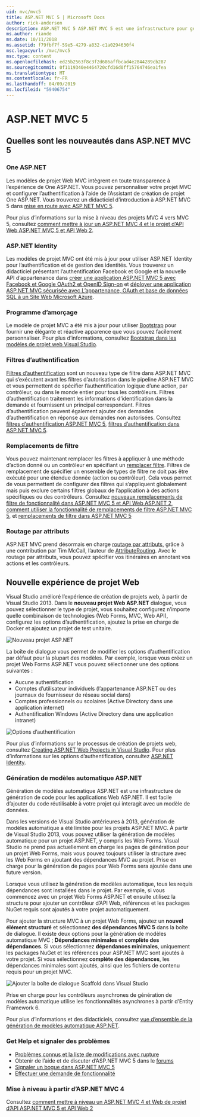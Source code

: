 ```yaml
---
uid: mvc/mvc5
title: ASP.NET MVC 5 | Microsoft Docs
author: rick-anderson
description: ASP.NET MVC 5 ASP.NET MVC 5 est une infrastructure pour générer des applications web évolutive et basée sur des normes à l’aide de modèles de conception bien établis et la puissance de AS....
ms.author: riande
ms.date: 10/11/2018
ms.assetid: f79fbf7f-59e5-4279-a832-c1a0294630f4
msc.legacyurl: /mvc/mvc5
msc.type: content
ms.openlocfilehash: ed25b2563f8c3f2d686affbcad4e2844289cb287
ms.sourcegitcommit: 0f1119340e4464720cfd16d0ff15764746ea1fea
ms.translationtype: MT
ms.contentlocale: fr-FR
ms.lasthandoff: 04/09/2019
ms.locfileid: "59406754"
---
```

# <a name="aspnet-mvc-5"></a>ASP.NET MVC 5

## <a name="whats-new-in-aspnet-mvc-5"></a>Quelles sont les nouveautés dans ASP.NET MVC 5

### <a name="one-aspnet"></a>One ASP.NET

Les modèles de projet Web MVC intègrent en toute transparence à l’expérience de One ASP.NET. Vous pouvez personnaliser votre projet MVC et configurer l’authentification à l’aide de l’Assistant de création de projet One ASP.NET. Vous trouverez un didacticiel d’introduction à ASP.NET MVC 5 dans [mise en route avec ASP.NET MVC 5](overview/getting-started/introduction/getting-started.md).

Pour plus d’informations sur la mise à niveau des projets MVC 4 vers MVC 5, consultez [comment mettre à jour un ASP.NET MVC 4 et le projet d’API Web ASP.NET MVC 5 et API Web 2](overview/releases/how-to-upgrade-an-aspnet-mvc-4-and-web-api-project-to-aspnet-mvc-5-and-web-api-2.md).

### <a name="aspnet-identity"></a>ASP.NET Identity

Les modèles de projet MVC ont été mis à jour pour utiliser ASP.NET Identity pour l’authentification et de gestion des identités. Vous trouverez un didacticiel présentant l’authentification Facebook et Google et la nouvelle API d’appartenance dans [créer une application ASP.NET MVC 5 avec Facebook et Google OAuth2 et OpenID Sign-on](overview/security/create-an-aspnet-mvc-5-app-with-facebook-and-google-oauth2-and-openid-sign-on.md) et [déployer une application ASP.NET MVC sécurisée avec L’appartenance, OAuth et base de données SQL à un Site Web Microsoft Azure](https://docs.microsoft.com/aspnet/core/security/authorization/secure-data).

### <a name="bootstrap"></a>Programme d’amorçage

Le modèle de projet MVC a été mis à jour pour utiliser [Bootstrap](http://getbootstrap.com/) pour fournir une élégante et réactive apparence que vous pouvez facilement personnaliser. Pour plus d’informations, consultez [Bootstrap dans les modèles de projet web Visual Studio](../visual-studio/overview/2013/creating-web-projects-in-visual-studio.md#bootstrap).

### <a name="authentication-filters"></a>Filtres d’authentification

[Filtres d’authentification](http://www.dotnetcurry.com/showarticle.aspx?ID=957) sont un nouveau type de filtre dans ASP.NET MVC qui s’exécutent avant les filtres d’autorisation dans le pipeline ASP.NET MVC et vous permettent de spécifier l’authentification logique d’une action, par contrôleur, ou dans le monde entier pour tous les contrôleurs. Filtres d’authentification traitement les informations d’identification dans la demande et fournissent un principal correspondant. Filtres d’authentification peuvent également ajouter des demandes d’authentification en réponse aux demandes non autorisées. Consultez [filtres d’authentification ASP.NET MVC 5](http://www.dotnetcurry.com/showarticle.aspx?ID=957), [filtres d’authentification dans ASP.NET MVC 5](http://theshravan.net/blog/authentication-filters-in-asp-net-mvc-5/).

### <a name="filter-overrides"></a>Remplacements de filtre

Vous pouvez maintenant remplacer les filtres à appliquer à une méthode d’action donné ou un contrôleur en spécifiant un [remplacer filtre](http://www.davidhayden.me/blog/filter-overrides-in-asp-net-mvc-5). Filtres de remplacement de spécifier un ensemble de types de filtre ne doit pas être exécuté pour une étendue donnée (action ou contrôleur). Cela vous permet de vous permettent de configurer des filtres qui s’appliquent globalement mais puis exclure certains filtres globaux de l’application à des actions spécifiques ou des contrôleurs. Consultez [nouveaux remplacements de filtre de fonctionnalité dans ASP.NET MVC 5 et API Web ASP.NET 2](https://weblogs.asp.net/imranbaloch/archive/2013/09/25/new-filter-overrides-in-asp-net-mvc-5-and-asp-net-web-api-2.aspx), [comment utiliser la fonctionnalité de remplacements de filtre ASP.NET MVC 5](http://hackwebwith.net/how-to-use-the-asp-net-mvc-5-filter-overrides-feature/), et [remplacements de filtre dans ASP.NET MVC 5](http://www.davidhayden.me/blog/filter-overrides-in-asp-net-mvc-5)

### <a name="attribute-routing"></a>Routage par attributs

ASP.NET MVC prend désormais en charge [routage par attributs](https://blogs.msdn.com/b/webdev/archive/2013/10/17/attribute-routing-in-asp-net-mvc-5.aspx), grâce à une contribution par Tim McCall, l’auteur de [AttributeRouting](https://github.com/mccalltd/AttributeRouting). Avec le routage par attributs, vous pouvez spécifier vos itinéraires en annotant vos actions et les contrôleurs.

## <a name="new-web-project-experience"></a>Nouvelle expérience de projet Web

Visual Studio amélioré l’expérience de création de projets web, à partir de Visual Studio 2013. Dans le **nouveau projet Web ASP.NET** dialogue, vous pouvez sélectionner le type de projet, vous souhaitez configurez n’importe quelle combinaison de technologies (Web Forms, MVC, Web API), configurez les options d’authentification, ajoutez la prise en charge de Docker et ajoutez un projet de test unitaire.

![Nouveau projet ASP.NET](mvc5/_static/new-aspnet-web-app-dialog.png)

La boîte de dialogue vous permet de modifier les options d’authentification par défaut pour la plupart des modèles. Par exemple, lorsque vous créez un projet Web Forms ASP.NET vous pouvez sélectionner une des options suivantes :

- Aucune authentification
- Comptes d’utilisateur individuels (l’appartenance ASP.NET ou des journaux de fournisseur de réseau social dans)
- Comptes professionnels ou scolaires (Active Directory dans une application internet)
- Authentification Windows (Active Directory dans une application intranet)

![Options d’authentification](mvc5/_static/change-authentication-dialog.png)

Pour plus d’informations sur le processus de création de projets web, consultez [Creating ASP.NET Web Projects in Visual Studio](../visual-studio/overview/2013/creating-web-projects-in-visual-studio.md). Pour plus d’informations sur les options d’authentification, consultez [ASP.NET Identity](../identity/overview/index.md).

<a id="scaffold"></a>
### <a name="aspnet-scaffolding"></a>Génération de modèles automatique ASP.NET

Génération de modèles automatique ASP.NET est une infrastructure de génération de code pour les applications Web ASP.NET. Il est facile d’ajouter du code réutilisable à votre projet qui interagit avec un modèle de données.

Dans les versions de Visual Studio antérieures à 2013, génération de modèles automatique a été limitée pour les projets ASP.NET MVC. À partir de Visual Studio 2013, vous pouvez utiliser la génération de modèles automatique pour un projet ASP.NET, y compris les Web Forms. Visual Studio ne prend pas actuellement en charge les pages de génération pour un projet Web Forms, mais vous pouvez toujours utiliser la structure avec les Web Forms en ajoutant des dépendances MVC au projet. Prise en charge pour la génération de pages pour Web Forms sera ajoutée dans une future version.

Lorsque vous utilisez la génération de modèles automatique, tous les requis dépendances sont installées dans le projet. Par exemple, si vous commencez avec un projet Web Forms ASP.NET et ensuite utilisez la structure pour ajouter un contrôleur d’API Web, références et les packages NuGet requis sont ajoutés à votre projet automatiquement.

Pour ajouter la structure MVC à un projet Web Forms, ajoutez un **nouvel élément structuré** et sélectionnez **des dépendances MVC 5** dans la boîte de dialogue. Il existe deux options pour la génération de modèles automatique MVC ; **Dépendances minimales** et **complète des dépendances**. Si vous sélectionnez **dépendances minimales**, uniquement les packages NuGet et les références pour ASP.NET MVC sont ajoutés à votre projet. Si vous sélectionnez **complète des dépendances**, les dépendances minimales sont ajoutés, ainsi que les fichiers de contenu requis pour un projet MVC.

![Ajouter la boîte de dialogue Scaffold dans Visual Studio](overview/getting-started/getting-started-with-ef-using-mvc/creating-an-entity-framework-data-model-for-an-asp-net-mvc-application/_static/add-scaffold.png)

Prise en charge pour les contrôleurs asynchrones de génération de modèles automatique utilise les fonctionnalités asynchrones à partir d’Entity Framework 6.

Pour plus d’informations et des didacticiels, consultez [vue d’ensemble de la génération de modèles automatique ASP.NET](../visual-studio/overview/2013/aspnet-scaffolding-overview.md).

### <a name="get-help-and-report-issues"></a>Get Help et signaler des problèmes

- [Problèmes connus et la liste de modifications avec rupture](../visual-studio/overview/2013/release-notes.md#knownissues)
- Obtenir de l’aide et de discuter d’ASP.NET MVC 5 dans le [forums](https://forums.asp.net/1146.aspx)
- [Signaler un bogue dans ASP.NET MVC 5](https://github.com/aspnet/AspNetWebStack/issues)
- [Effectuer une demande de fonctionnalité](http://aspnet.uservoice.com/forums/41201-asp-net-mvc)

### <a name="upgrade-from-aspnet-mvc-4"></a>Mise à niveau à partir d’ASP.NET MVC 4

Consultez [comment mettre à niveau un ASP.NET MVC 4 et Web de projet d’API ASP.NET MVC 5 et API Web 2](overview/releases/how-to-upgrade-an-aspnet-mvc-4-and-web-api-project-to-aspnet-mvc-5-and-web-api-2.md)
